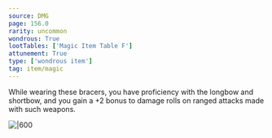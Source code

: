 ```yaml
---
source: DMG
page: 156.0
rarity: uncommon
wondrous: True
lootTables: ['Magic Item Table F']
attunement: True
type: ['wondrous item']
tag: item/magic
---
```


While wearing these bracers, you have proficiency with the longbow and shortbow, and you gain a +2 bonus to damage rolls on ranged attacks made with such weapons.


![|600](https://5e.tools/img/items/DMG/Bracers%20of%20Archery.jpg)